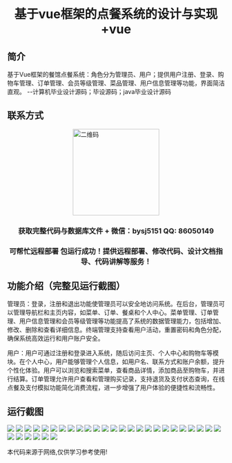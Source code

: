<p><h1 align="center">基于vue框架的点餐系统的设计与实现+vue</h1></p>

## 简介
基于Vue框架的餐馆点餐系统：角色分为管理员、用户；提供用户注册、登录、购物车管理、订单管理、会员等级管理、菜品管理、用户信息管理等功能，界面简洁直观。    --计算机毕业设计源码；毕设源码；java毕业设计源码


## 联系方式
<img src="https://bs-1329754181.cos.ap-shanghai.myqcloud.com/wx.jpg" alt="二维码" style="display: block; margin: 0 auto;" width="200px">
<p><h3 align="center">获取完整代码与数据库文件 + 微信：bysj5151 QQ: 86050149</h3></p>
<p><h3 align="center">可帮忙远程部署 包运行成功！提供远程部署、修改代码、设计文档指导、代码讲解等服务！</h3></p>

## 功能介绍（完整见运行截图）
管理员：登录，注册和退出功能使管理员可以安全地访问系统。在后台，管理员可以管理导航栏和主页内容，如菜单、订单、餐桌和个人中心。菜单管理、订单管理、用户信息管理和会员等级管理等功能提高了系统的数据管理能力，包括增加、修改、删除和查看详细信息。终端管理支持查看用户活动，重置密码和角色分配，确保系统高效运行和用户账户安全。

用户：用户可通过注册和登录进入系统，随后访问主页、个人中心和购物车等模块。在个人中心，用户能够管理个人信息，如用户名、联系方式和账户余额，提升个性化体验。用户可以浏览和搜索菜单，查看商品详情，添加商品至购物车，并进行结算。订单管理允许用户查看和管理购买记录，支持退货及支付状态查询，在线点餐及支付模拟功能简化消费流程，进一步增强了用户体验的便捷性和流畅性。


## 运行截图
![](https://bs-1329754181.cos.ap-shanghai.myqcloud.com/ssm/DianCanXiTong/img/001.jpg)
![](https://bs-1329754181.cos.ap-shanghai.myqcloud.com/ssm/DianCanXiTong/img/002.jpg)
![](https://bs-1329754181.cos.ap-shanghai.myqcloud.com/ssm/DianCanXiTong/img/003.jpg)
![](https://bs-1329754181.cos.ap-shanghai.myqcloud.com/ssm/DianCanXiTong/img/004.jpg)
![](https://bs-1329754181.cos.ap-shanghai.myqcloud.com/ssm/DianCanXiTong/img/005.jpg)
![](https://bs-1329754181.cos.ap-shanghai.myqcloud.com/ssm/DianCanXiTong/img/006.jpg)
![](https://bs-1329754181.cos.ap-shanghai.myqcloud.com/ssm/DianCanXiTong/img/007.jpg)
![](https://bs-1329754181.cos.ap-shanghai.myqcloud.com/ssm/DianCanXiTong/img/008.jpg)
![](https://bs-1329754181.cos.ap-shanghai.myqcloud.com/ssm/DianCanXiTong/img/009.jpg)
![](https://bs-1329754181.cos.ap-shanghai.myqcloud.com/ssm/DianCanXiTong/img/010.jpg)
![](https://bs-1329754181.cos.ap-shanghai.myqcloud.com/ssm/DianCanXiTong/img/011.jpg)
![](https://bs-1329754181.cos.ap-shanghai.myqcloud.com/ssm/DianCanXiTong/img/012.jpg)
![](https://bs-1329754181.cos.ap-shanghai.myqcloud.com/ssm/DianCanXiTong/img/013.jpg)
![](https://bs-1329754181.cos.ap-shanghai.myqcloud.com/ssm/DianCanXiTong/img/014.jpg)
![](https://bs-1329754181.cos.ap-shanghai.myqcloud.com/ssm/DianCanXiTong/img/015.jpg)
![](https://bs-1329754181.cos.ap-shanghai.myqcloud.com/ssm/DianCanXiTong/img/016.jpg)
![](https://bs-1329754181.cos.ap-shanghai.myqcloud.com/ssm/DianCanXiTong/img/017.jpg)
![](https://bs-1329754181.cos.ap-shanghai.myqcloud.com/ssm/DianCanXiTong/img/018.jpg)
![](https://bs-1329754181.cos.ap-shanghai.myqcloud.com/ssm/DianCanXiTong/img/019.jpg)
![](https://bs-1329754181.cos.ap-shanghai.myqcloud.com/ssm/DianCanXiTong/img/020.jpg)
![](https://bs-1329754181.cos.ap-shanghai.myqcloud.com/ssm/DianCanXiTong/img/021.jpg)
![](https://bs-1329754181.cos.ap-shanghai.myqcloud.com/ssm/DianCanXiTong/img/022.jpg)
![](https://bs-1329754181.cos.ap-shanghai.myqcloud.com/ssm/DianCanXiTong/img/023.jpg)
![](https://bs-1329754181.cos.ap-shanghai.myqcloud.com/ssm/DianCanXiTong/img/024.jpg)
![](https://bs-1329754181.cos.ap-shanghai.myqcloud.com/ssm/DianCanXiTong/img/025.jpg)
![](https://bs-1329754181.cos.ap-shanghai.myqcloud.com/ssm/DianCanXiTong/img/026.jpg)
![](https://bs-1329754181.cos.ap-shanghai.myqcloud.com/ssm/DianCanXiTong/img/027.jpg)
![](https://bs-1329754181.cos.ap-shanghai.myqcloud.com/ssm/DianCanXiTong/img/028.jpg)
![](https://bs-1329754181.cos.ap-shanghai.myqcloud.com/ssm/DianCanXiTong/img/029.jpg)
![](https://bs-1329754181.cos.ap-shanghai.myqcloud.com/ssm/DianCanXiTong/img/030.jpg)
![](https://bs-1329754181.cos.ap-shanghai.myqcloud.com/ssm/DianCanXiTong/img/031.jpg)

<p>本代码来源于网络,仅供学习参考使用!</p>
